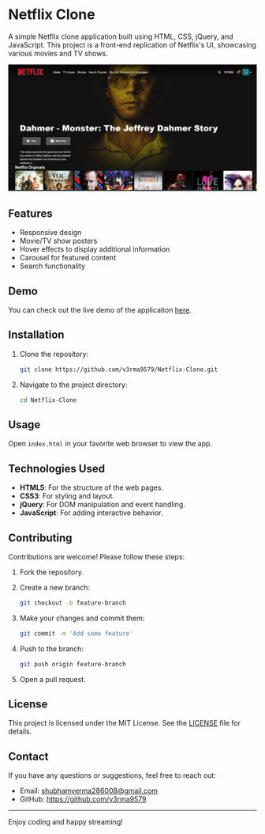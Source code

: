 # Netflix Clone

A simple Netflix clone application built using HTML, CSS, jQuery, and JavaScript. This project is a front-end replication of Netflix's UI, showcasing various movies and TV shows.

![Netflix Clone Screenshot](assests/netflix_clone-screenshot.png)


## Features

- Responsive design
- Movie/TV show posters
- Hover effects to display additional information
- Carousel for featured content
- Search functionality

## Demo

You can check out the live demo of the application [here](netflixclonev3rma.netlify.app).

## Installation

1. Clone the repository:

    ```bash
    git clone https://github.com/v3rma9579/Netflix-Clone.git
    ```

2. Navigate to the project directory:

    ```bash
    cd Netflix-Clone
    ```

## Usage

Open `index.html` in your favorite web browser to view the app.

## Technologies Used

- **HTML5**: For the structure of the web pages.
- **CSS3**: For styling and layout.
- **jQuery**: For DOM manipulation and event handling.
- **JavaScript**: For adding interactive behavior.

## Contributing

Contributions are welcome! Please follow these steps:

1. Fork the repository.
2. Create a new branch:

    ```bash
    git checkout -b feature-branch
    ```

3. Make your changes and commit them:

    ```bash
    git commit -m 'Add some feature'
    ```

4. Push to the branch:

    ```bash
    git push origin feature-branch
    ```

5. Open a pull request.

## License

This project is licensed under the MIT License. See the [LICENSE](LICENSE) file for details.

## Contact

If you have any questions or suggestions, feel free to reach out:

- Email: shubhamverma286008@gmail.com
- GitHub: https://github.com/v3rma9579

---

Enjoy coding and happy streaming!


